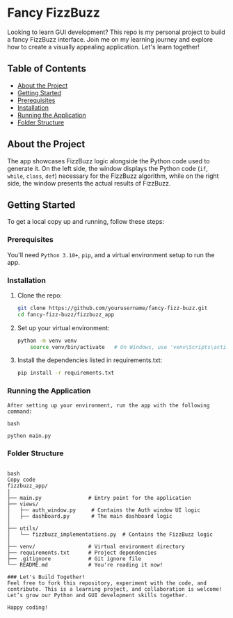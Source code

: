 # Fancy FizzBuzz

Looking to learn GUI development? This repo is my personal project to build a fancy FizzBuzz interface. Join me on my learning journey and explore how to create a visually appealing application. Let's learn together!

## Table of Contents

- [About the Project](#about-the-project)
- [Getting Started](#getting-started)
- [Prerequisites](#prerequisites)
- [Installation](#installation)
- [Running the Application](#running-the-application)
- [Folder Structure](#folder-structure)

## About the Project

The app showcases FizzBuzz logic alongside the Python code used to generate it. On the left side, the window displays the Python code (`if`, `while`, `class`, `def`) necessary for the FizzBuzz algorithm, while on the right side, the window presents the actual results of FizzBuzz.

## Getting Started

To get a local copy up and running, follow these steps:

### Prerequisites

You'll need `Python 3.10+`, `pip`, and a virtual environment setup to run the app.

### Installation

1. Clone the repo:
   ```bash
   git clone https://github.com/yourusername/fancy-fizz-buzz.git
   cd fancy-fizz-buzz/fizzbuzz_app

2. Set up your virtual environment:

    ```bash
    python -m venv venv
        source venv/bin/activate   # On Windows, use 'venv\Scripts\activate'
   
3. Install the dependencies listed in requirements.txt:
    
    ```bash
    pip install -r requirements.txt

### Running the Application
    After setting up your environment, run the app with the following command:

    bash
   
    python main.py

### Folder Structure
```bashHere's a breakdown of the folder structure in the project:

bash
Copy code
fizzbuzz_app/
│
├── main.py               # Entry point for the application
├── views/
│   ├── auth_window.py     # Contains the Auth window UI logic
│   ├── dashboard.py       # The main dashboard logic
│
├── utils/
│   └── fizzbuzz_implementations.py  # Contains the FizzBuzz logic
│
├── venv/                 # Virtual environment directory
├── requirements.txt      # Project dependencies
├── .gitignore            # Git ignore file
└── README.md             # You're reading it now!

### Let's Build Together!
Feel free to fork this repository, experiment with the code, and contribute. This is a learning project, and collaboration is welcome! Let’s grow our Python and GUI development skills together.

Happy coding!